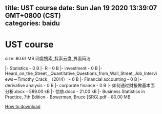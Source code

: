 
title: UST course
date: Sun Jan 19 2020 13:39:07 GMT+0800 (CST)    
categories: baidu
---

# UST course
size: 80.61 MB
 网盘搜索_探索云盘_界面简洁
 
|- Statistics - 0 B
|- R - 0 B
|- investment - 0 B
|- Heard_on_the_Street__Quantitative_Questions_from_Wall_Street_Job_Interviews－Timothy_Crack_（2014） - 0 B
|- Financial accounting - 0 B
|- derivative analysis - 0 B
|- corporate finance - 0 B
|- 如何通过财报做基本面分析.docx - 589.00 kB
|- 估值.docx - 21.00 kB
|- Business Statistics in Practice, 7th Edition - Bowerman, Bruce [SRG].pdf - 80.00 MB

[How to download](https://bpcam.bemobtrk.com/go/2ceec3aa-1ca2-46d6-b9ff-aaa5c184517c?jno=2925)